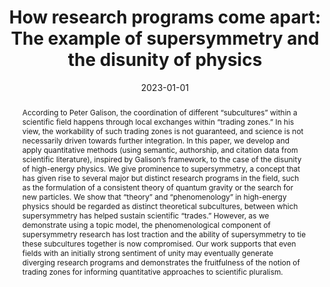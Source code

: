 ---
title: "How research programs come apart: The example of supersymmetry and the disunity of physics"
collection: publications
paperurl: 'https://direct.mit.edu/qss/article/4/3/671/117340/How-research-programs-come-apart-The-example-of'
link: https://direct.mit.edu/qss/article/4/3/671/117340/How-research-programs-come-apart-The-example-of
tags:
    - tag: Philosophy of Science
      id: philosophy-of-science
      color: #8A2BE2
    - tag: Natural language processing
      id: natural-language-processing
      color: #DA70D6
    - tag: Networks
      id: networks
      color: #DCDCDC
type: publications
date: 2023-01-01
venue: 'Quantitative Science Studies'
authors: <b>Gautheron L.</b>, Omodei E.
credit: 'Conceptualization, Methodology, Software, Formal analysis, Data Curation, Writing - Original Draft, Visualization'
abstract: "According to Peter Galison, the coordination of different “subcultures” within a scientific field happens through local exchanges within “trading zones.” In his view, the workability of such trading zones is not guaranteed, and science is not necessarily driven towards further integration. In this paper, we develop and apply quantitative methods (using semantic, authorship, and citation data from scientific literature), inspired by Galison’s framework, to the case of the disunity of high-energy physics. We give prominence to supersymmetry, a concept that has given rise to several major but distinct research programs in the field, such as the formulation of a consistent theory of quantum gravity or the search for new particles. We show that “theory” and “phenomenology” in high-energy physics should be regarded as distinct theoretical subcultures, between which supersymmetry has helped sustain scientific “trades.” However, as we demonstrate using a topic model, the phenomenological component of supersymmetry research has lost traction and the ability of supersymmetry to tie these subcultures together is now compromised. Our work supports that even fields with an initially strong sentiment of unity may eventually generate diverging research programs and demonstrates the fruitfulness of the notion of trading zones for informing quantitative approaches to scientific pluralism."
citation: ' Lucas Gautheron,  Elisa Omodei, &quot;How research programs come apart: The example of supersymmetry and the disunity of physics.&quot; Quantitative Science Studies, 2023.'
---